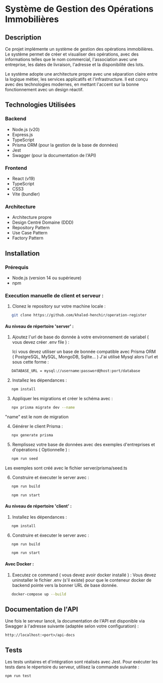 # Système de Gestion des Opérations Immobilières

## Description

Ce projet implémente un système de gestion des opérations immobilières. Le système permet de créer et visualiser des opérations, avec des informations telles que le nom commercial, l'association avec une entreprise, les dates de livraison, l'adresse et la disponibilité des lots.

Le système adopte une architecture propre avec une séparation claire entre la logique métier, les services applicatifs et l'infrastructure. Il est conçu avec des technologies modernes, en mettant l'accent sur la bonne fonctionnement avec un design réactif.

## Technologies Utilisées

### Backend
- Node.js (v20)
- Express.js
- TypeScript
- Prisma ORM (pour la gestion de la base de données)
- Jest
- Swagger (pour la documentation de l'API)

### Frontend
- React (v19)
- TypeScript
- CSS3
- Vite (bundler)

### Architecture
- Architecture propre
- Design Centré Domaine (DDD)
- Repository Pattern
- Use Case Pattern
- Factory Pattern

## Installation

### Prérequis

- Node.js (version 14 ou supérieure)
- npm 

### Execution manuelle de client et serveur : 

1. Clonez le repository sur votre machine locale :

```bash
   git clone https://github.com/khaled-henchir/operation-register
```

#### Au niveau de répertoire 'server'  : 

1. Ajoutez l'url de base do donnée à votre environnement de variabel ( vous devez créer .env file ) :
   
   Ici vous devez utiliser un base de bonnée compatible avec Prisma ORM ( PostgreSQL, MySQL, MongoDB, Sqlite... ) 
   J'ai utilisé Mysql alors l'url et sous cette forme : 

```bash .env 
   DATABASE_URL = mysql://username:password@host:port/database
 ```

2. Installez les dépendances :

```bash
   npm install
```   

3. Appliquer les migrations et créer le schéma avec :

```bash
   npx prisma migrate dev --name
```   
   "name" est le nom de migration 

4. Générer le client Prisma :

```bash
   npx generate prisma
```   

5. Remplissez votre base de données avec des exemples d'entreprises et d'opérations ( Optionnelle ) :

```bash
   npm run seed
```
   Les exemples sont créé avec le fichier server/prisma/seed.ts   

6. Construire et éxecuter le server avec :

```bash
   npm run build
```
```bash
   npm run start	
```   

#### Au niveau de répertoire 'client' : 


1. Installez les dépendances :

```bash
   npm install
```

6. Construire et éxecuter le server avec :

```bash
   npm run build
```
```bash
   npm run start	
```   

#### Avec Docker : 

1. Executez ce command ( vous devez avoir docker installé ) :
Vous devez uninstaller le fichier .env (s'il existe) pour que le conteneur docker de backend
pointe vers la bonner URL de base donnée.

```bash
   docker-compose up --build
```


## Documentation de l'API

Une fois le serveur lancé, la documentation de l'API est disponible via Swagger à l'adresse suivante (adaptée selon votre configuration) :

```
http://localhost:<port>/api-docs
```

## Tests

Les tests unitaires et d'intégration sont réalisés avec Jest. Pour exécuter les tests dans le répertoire du serveur, utilisez la commande suivante :

```
npm run test
```


